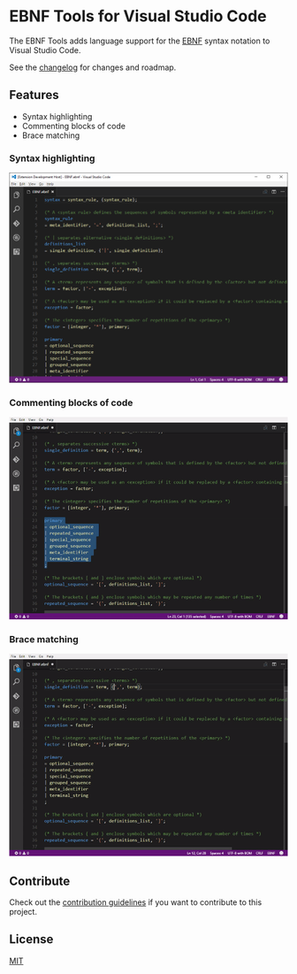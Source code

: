 # EBNF Tools for Visual Studio Code

The EBNF Tools adds language support for the [EBNF](https://en.wikipedia.org/wiki/Extended_Backus%E2%80%93Naur_Form) syntax notation to Visual Studio Code. 

See the [changelog](CHANGELOG.md) for changes and roadmap.

## Features

- Syntax highlighting
- Commenting blocks of code
- Brace matching

### Syntax highlighting
![Syntax highlighting](./images/syntax-highlighting.png)

### Commenting blocks of code
![Commenting blocks of code](./images/commenting-block.gif)

### Brace matching
![Brace matching](./images/brace-matching.gif)

## Contribute
Check out the [contribution guidelines](CONTRIBUTING.md) if you want to contribute to this project.

## License
[MIT](LICENSE)